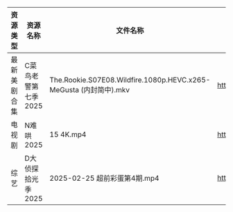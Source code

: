 | 资源类型   | 资源名称         | 文件名称                                                          | 分享链接                                 | 更新时间                |
| ------ | ------------ | ------------------------------------------------------------- | ------------------------------------ | ------------------- |
| 最新美剧合集 | C菜鸟老警第七季2025 | The.Rookie.S07E08.Wildfire.1080p.HEVC.x265-MeGusta (内封简中).mkv | https://www.alipan.com/s/d2FB2fizJ29 | 2025-02-26 16:05:28 |
| 电视剧    | N难哄2025      | 15 4K.mp4                                                     | https://www.alipan.com/s/ekVkAgxzkyz | 2025-02-26 13:06:28 |
| 综艺     | D大侦探拾光季2025  | 2025-02-25 超前彩蛋第4期.mp4                                        | https://www.alipan.com/s/yBeXFxUZNbB | 2025-02-26 00:09:34 |
